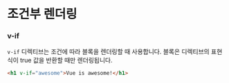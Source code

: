 # 조건부 렌더링

### v-if

`v-if` 디렉티브는 조건에 따라 블록을 렌더링할 때 사용합니다. 블록은 디렉티브의 표현식이 true 값을 반환할 때만 렌더링됩니다.

```html
<h1 v-if="awesome">Vue is awesome!</h1>
```

### <template>에 v-if를 갖는 조건부 그룹 만들기

v-if는 디렉티브이기 때문에 하나의 엘리먼트에 추가되어야 합니다. 하지만 둘 이상의 엘리먼트를 전환하려면 어떻게 해야 할까요? 이런 경우, v-if를 `<template>` 엘리먼트에 사용할 수 있습니다. <template> 엘리먼트는 눈에 보이지 않게 내부 엘리먼트를 감싸는 역할(invisible wrapper)을 하며, 최종 렌더링 결과에 포함되지 않습니다.

```html
<template v-if="ok">
  <h1>Title</h1>
  <p>Paragraph 1</p>
  <p>Paragraph 2</p>
</template>
```

### v-else

`v-else`와 함께 “else 블록”을 추가하는 것도 가능합니다.

```html
<div v-if="Math.random() > 0.5">Now you see me</div>
<div v-else>Now you don't</div>
```

v-else 엘리먼트는 반드시 v-if 엘리먼트나 v-else-if 엘리먼트 바로 뒤에 와야 합니다. 그렇지 않으면 인식되지 않습니다.

### v-else-if

v-else-if 디렉티브는 이름에서 알 수 있듯, v-if에 대한 “else if 블록” 역할을 합니다. 또한 여러 번 연결해 사용할 수도 있습니다.

```html
<div v-if="type === 'A'">A</div>
<div v-else-if="type === 'B'">B</div>
<div v-else-if="type === 'C'">C</div>
<div v-else>Not A/B/C</div>
```

v-else와 마찬가지로, v-else-if 엘리먼트는 반드시 v-if 엘리먼트나 v-else-if 엘리먼트 바로 뒤에 와야 합니다.

### v-show

엘리먼트를 조건에 따라 표시하기 위한 또 다른 방법으로 v-show 디렉티브가 있습니다. 사용 방법은 거의 동일합니다.

```html
<h1 v-show="ok">Hello!</h1>
```

둘의 차이는 v-show를 쓴 엘리먼트의 경우, 항상 렌더링 되어 DOM에 남아있다는 점입니다. v-show는 단순히 엘리먼트의 CSS display 속성만을 전환합니다.

v-show는 <template> 엘리먼트를 지원하지 않으며, v-else와 함께 쓸 수 없습니다.

### v-if 대 v-show

v-if는 "실제(real)" 조건부 렌더링입니다. 전환 도중 조건부 블록 내부의 이벤트 리스너 및 자식 컴포넌트들이 올바르게 제거되고 다시 생성되기 때문입니다.

또한 v-if는 게으릅니다(lazy). 초기 렌더링 시, 조건이 거짓(false)이면 아무 작업도 하지 않습니다. 조건부 블록은 조건이 처음으로 참(true)이 될 때까지 렌더링되지 않습니다.

이에 비해 v-show는 훨씬 간단합니다. 엘리먼트는 CSS 기반 전환으로 초기 조건과 관계 없이 항상 렌더링됩니다. (역자 주: v-show는 엘리먼트를 DOM에 우선 렌더링하고 조건에 따라 CSS display:block/display:none 속성을 전환합니다.)

일반적으로 v-if는 전환 비용이 높은 반면, v-show는 초기 렌더링 비용이 높습니다. 그러므로 무언가를 자주 전환해야 한다면 v-show를 사용하는 게 좋고, 런타임 시 조건이 변경되지 않는다면 v-if를 사용하는 게 더 낫습니다.

### v-if 와 v-for

v-if와 v-for를 함께 쓰는 것은 권장하지 않습니다. 또한 동일한 엘리먼트에 v-if와 v-for를 함께 사용할 때, v-if가 더 높은 우선순위를 갖습니다.

**이 글을 [Vue.js](https://v3.ko.vuejs.org/) 공식문서를 참고하여 작성되었습니다.**
